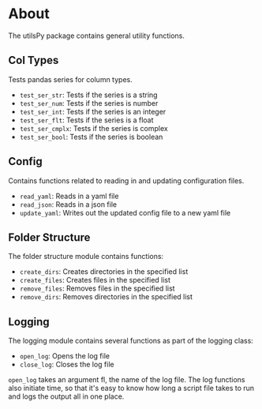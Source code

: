 # About

The utilsPy package contains general utility functions.

## Col Types

Tests pandas series for column types.

  * `test_ser_str`: Tests if the series is a string
  * `test_ser_num`: Tests if the series is number
  * `test_ser_int`: Tests if the series is an integer
  * `test_ser_flt`: Tests if the series is a float
  * `test_ser_cmplx`: Tests if the series is complex
  * `test_ser_bool`: Tests if the series is boolean

## Config

Contains functions related to reading in and updating configuration files.

  * `read_yaml`: Reads in a yaml file
  * `read_json`: Reads in a json file
  * `update_yaml`: Writes out the updated config file to a new yaml file

## Folder Structure

The folder structure module contains functions:

  * `create_dirs`: Creates directories in the specified list
  * `create_files`: Creates files in the specified list
  * `remove_files`: Removes files in the specified list
  * `remove_dirs`: Removes directories in the specified list

## Logging

The logging module contains several functions as part of the logging class:

  * `open_log`: Opens the log file
  * `close_log`: Closes the log file

`open_log` takes an argument fl, the name of the log file. The log functions also initiate time, so that it's easy to know how long a script file takes to run and logs the output all in one place. 
